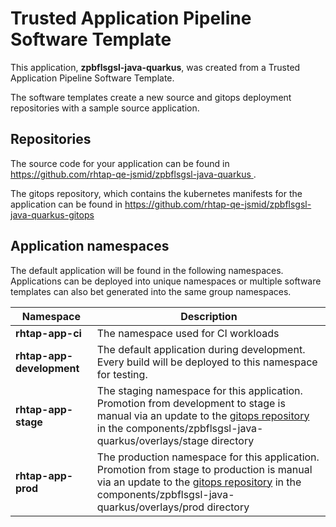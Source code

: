 # Trusted Application Pipeline Software Template

This application, **zpbflsgsl-java-quarkus**, was created from a Trusted Application Pipeline Software Template.

The software templates create a new source and gitops deployment repositories with a sample source application. 

## Repositories

The source code for your application can be found in [https://github.com/rhtap-qe-jsmid/zpbflsgsl-java-quarkus ](https://github.com/rhtap-qe-jsmid/zpbflsgsl-java-quarkus ).
 
The gitops repository, which contains the kubernetes manifests for the application can be found in 
[https://github.com/rhtap-qe-jsmid/zpbflsgsl-java-quarkus-gitops ](https://github.com/rhtap-qe-jsmid/zpbflsgsl-java-quarkus-gitops ) 

## Application namespaces 

The default application will be found in the following namespaces. Applications can be deployed into unique namespaces or multiple software templates can also bet generated into the same group namespaces.  

|  Namespace   |  Description   |  
| -------- | -------- |
| **rhtap-app-ci** | The namespace used for CI workloads |
| **rhtap-app-development** | The default application during development. Every build will be deployed to this namespace for testing. |
| **rhtap-app-stage** | The staging namespace for this application. Promotion from development to stage is manual via an update to the [gitops repository](https://github.com/rhtap-qe-jsmid/zpbflsgsl-java-quarkus-gitops ) in the components/zpbflsgsl-java-quarkus/overlays/stage directory |
| **rhtap-app-prod** | The production namespace for this application. Promotion from stage to production is manual via an update to the [gitops repository](https://github.com/rhtap-qe-jsmid/zpbflsgsl-java-quarkus-gitops ) in the components/zpbflsgsl-java-quarkus/overlays/prod directory |